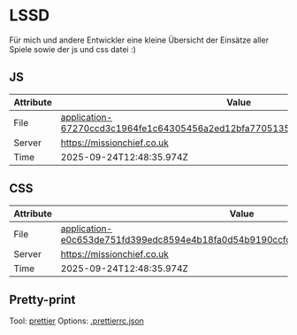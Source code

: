 # LSSD

Für mich und andere Entwickler eine kleine Übersicht der Einsätze aller Spiele sowie der js und css datei :)

<!-- automated -->

## JS

| Attribute | Value                                                                                                                                                                                                |
| --------- | ---------------------------------------------------------------------------------------------------------------------------------------------------------------------------------------------------- |
| File      | [application-67270ccd3c1964fe1c64305456a2ed12bfa77051350afa42466b40b4ca6a7c3a.js](https://missionchief.co.uk/assets/application-67270ccd3c1964fe1c64305456a2ed12bfa77051350afa42466b40b4ca6a7c3a.js) |
| Server    | https://missionchief.co.uk                                                                                                                                                                           |
| Time      | 2025-09-24T12:48:35.974Z                                                                                                                                                                             |

## CSS

| Attribute | Value                                                                                                                                                                                                  |
| --------- | ------------------------------------------------------------------------------------------------------------------------------------------------------------------------------------------------------ |
| File      | [application-e0c653de751fd399edc8594e4b18fa0d54b9190ccfdc5d7811d2750cb790cf54.css](https://missionchief.co.uk/assets/application-e0c653de751fd399edc8594e4b18fa0d54b9190ccfdc5d7811d2750cb790cf54.css) |
| Server    | https://missionchief.co.uk                                                                                                                                                                             |
| Time      | 2025-09-24T12:48:35.974Z                                                                                                                                                                               |

## Pretty-print

Tool: [prettier](https://prettier.io)
Options: [.prettierrc.json](./.prettierrc.json)

<!-- /automated -->

